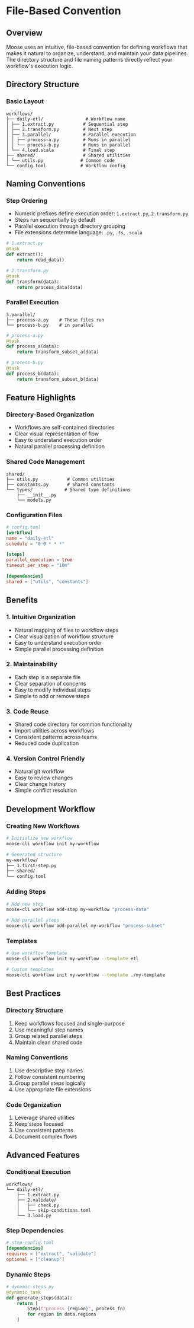 # File-Based Convention

## Overview
Moose uses an intuitive, file-based convention for defining workflows that makes it natural to organize, understand, and maintain your data pipelines. The directory structure and file naming patterns directly reflect your workflow's execution logic.

## Directory Structure

### Basic Layout
```
workflows/
├── daily-etl/                # Workflow name
│ ├── 1.extract.py           # Sequential step
│ ├── 2.transform.py         # Next step
│ ├── 3.parallel/            # Parallel execution
│ │ ├── process-a.py         # Runs in parallel
│ │ └── process-b.py         # Runs in parallel
│ └── 4.load.scala           # Final step
├── shared/                  # Shared utilities
│ └── utils.py              # Common code
└── config.toml             # Workflow config
```

## Naming Conventions

### Step Ordering
- Numeric prefixes define execution order: `1.extract.py`, `2.transform.py`
- Steps run sequentially by default
- Parallel execution through directory grouping
- File extensions determine language: `.py`, `.ts`, `.scala`

```python
# 1.extract.py
@task
def extract():
    return read_data()

# 2.transform.py
@task
def transform(data):
    return process_data(data)
```

### Parallel Execution
```
3.parallel/
├── process-a.py    # These files run
└── process-b.py    # in parallel
```

```python
# process-a.py
@task
def process_a(data):
    return transform_subset_a(data)

# process-b.py
@task
def process_b(data):
    return transform_subset_b(data)
```

## Feature Highlights

### Directory-Based Organization
- Workflows are self-contained directories
- Clear visual representation of flow
- Easy to understand execution order
- Natural parallel processing definition

### Shared Code Management
```
shared/
├── utils.py           # Common utilities
├── constants.py       # Shared constants
└── types/            # Shared type definitions
    ├── __init__.py
    └── models.py
```

### Configuration Files
```toml
# config.toml
[workflow]
name = "daily-etl"
schedule = "0 0 * * *"

[steps]
parallel_execution = true
timeout_per_step = "10m"

[dependencies]
shared = ["utils", "constants"]
```

## Benefits

### 1. Intuitive Organization
- Natural mapping of files to workflow steps
- Clear visualization of workflow structure
- Easy to understand execution order
- Simple parallel processing definition

### 2. Maintainability
- Each step is a separate file
- Clear separation of concerns
- Easy to modify individual steps
- Simple to add or remove steps

### 3. Code Reuse
- Shared code directory for common functionality
- Import utilities across workflows
- Consistent patterns across teams
- Reduced code duplication

### 4. Version Control Friendly
- Natural git workflow
- Easy to review changes
- Clear change history
- Simple conflict resolution

## Development Workflow

### Creating New Workflows
```bash
# Initialize new workflow
moose-cli workflow init my-workflow

# Generated structure
my-workflow/
├── 1.first-step.py
├── shared/
└── config.toml
```

### Adding Steps
```bash
# Add new step
moose-cli workflow add-step my-workflow "process-data"

# Add parallel steps
moose-cli workflow add-parallel my-workflow "process-subset"
```

### Templates
```bash
# Use workflow template
moose-cli workflow init my-workflow --template etl

# Custom templates
moose-cli workflow init my-workflow --template ./my-template
```

## Best Practices

### Directory Structure
1. Keep workflows focused and single-purpose
2. Use meaningful step names
3. Group related parallel steps
4. Maintain clean shared code

### Naming Conventions
1. Use descriptive step names
2. Follow consistent numbering
3. Group parallel steps logically
4. Use appropriate file extensions

### Code Organization
1. Leverage shared utilities
2. Keep steps focused
3. Use consistent patterns
4. Document complex flows

## Advanced Features

### Conditional Execution
```
workflows/
└── daily-etl/
    ├── 1.extract.py
    ├── 2.validate/
    │   ├── check.py
    │   └── skip-conditions.toml
    └── 3.load.py
```

### Step Dependencies
```toml
# step-config.toml
[dependencies]
requires = ["extract", "validate"]
optional = ["cleanup"]
```

### Dynamic Steps
```python
# dynamic-steps.py
@dynamic_task
def generate_steps(data):
    return [
        Step(f"process_{region}", process_fn)
        for region in data.regions
    ]
```